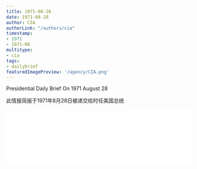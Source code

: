 ```yaml
---
title: 1971-08-28
date: 1971-08-28
author: CIA 
authorLink: "/authors/cia"
timestamp: 
- 1971
- 1971-08
multitype: 
- cia
tags: 
- dailybrief
featuredImagePreview: '/agency/CIA.png'
---
```



Presidential Daily Brief On 1971 August 28

此情报简报于1971年8月28日被递交给时任美国总统

<!--more-->





<div id="over" style="width:100%; overflow:hidden"> <iframe id="sFrame" name="sFrame" frameborder="no" border="0"  allowfullscreen marginwidth="0" scrolling="no" src = " /CIA/1971-08-28.html "  style = " position:absulute; width: 806px; top: 300;" > </iframe> </div>